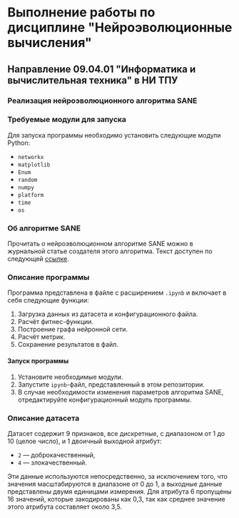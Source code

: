 # Выполнение работы по дисциплине "Нейроэволюционные вычисления"
## Направление 09.04.01 "Информатика и вычислительная техника" в НИ ТПУ
### Реализация нейроэволюционного алгоритма SANE

### Требуемые модули для запуска

Для запуска программы необходимо установить следующие модули Python:

- `networkx`
- `matplotlib`
- `Enum`
- `random`
- `numpy`
- `platform`
- `time`
- `os`

### Об алгоритме SANE

Прочитать о нейроэволюционном алгоритме SANE можно в журнальной статье создателя этого алгоритма. Текст доступен по следующей [ссылке](https://nn.cs.utexas.edu/downloads/papers/moriarty.diss.tr257.pdf).

### Описание программы

Программа представлена в файле с расширением `.ipynb` и включает в себя следующие функции:

1. Загрузка данных из датасета и конфигурационного файла.
2. Расчёт фитнес-функции.
3. Построение графа нейронной сети.
4. Расчёт метрик.
5. Сохранение результатов в файл.

#### Запуск программы

1. Установите необходимые модули.
2. Запустите `ipynb`-файл, представленный в этом репозитории.
3. В случае необходимости изменения параметров алгоритма SANE, отредактируйте конфигурационный модуль программы.

### Описание датасета

Датасет содержит 9 признаков, все дискретные, с диапазоном от 1 до 10 (целое число), и 1 двоичный выходной атрибут:
- `2` — доброкачественный,
- `4` — злокачественный.

Эти данные используются непосредственно, за исключением того, что значения масштабируются в диапазоне от 0 до 1, а выходные данные представлены двумя единицами измерения. Для атрибута 6 пропущены 16 значений, которые закодированы как 0,3, так как среднее значение этого атрибута составляет около 3,5.
